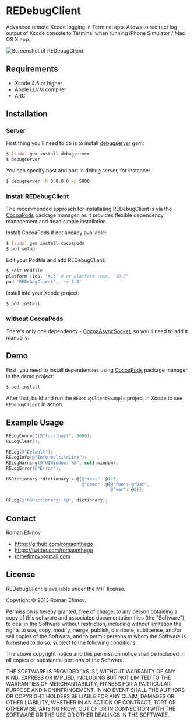 # REDebugClient

Advanced remote Xcode logging in Terminal app. Allows to redirect log output of Xcode console to Terminal when running iPhone Simulator / Mac OS X app.

![Screenshot of REDebugClient](https://github.com/romaonthego/REDebugClient/raw/master/Screenshot.png "REDebugClient Screenshot")

## Requirements
* Xcode 4.5 or higher
* Apple LLVM compiler
* ARC

## Installation

### Server

First thing you'll need to do is to install [debugserver](https://github.com/sosedoff/debugserver) gem:

``` bash
$ [sudo] gem install debugserver
$ debugserver
```

You can specify host and port in debug server, for instance:
``` bash
$ debugserver -h 0.0.0.0 -p 5000
```

### Install REDebugClient

The recommended approach for installating REDebugClient is via the [CocoaPods](http://cocoapods.org/) package manager, as it provides flexible dependency management and dead simple installation.

Install CocoaPods if not already available:

``` bash
$ [sudo] gem install cocoapods
$ pod setup
```

Edit your Podfile and add REDebugClient:

``` bash
$ edit Podfile
platform :ios, '4.3' # or platform :osx, '10.7'
pod 'REDebugClient', '~> 1.0'
```

Install into your Xcode project:

``` bash
$ pod install
```

### without CocoaPods

There's only one dependency - [CocoaAsyncSocket](https://github.com/robbiehanson/CocoaAsyncSocket), so you'll need to add it manually.

## Demo

First, you need to install dependencies using [CocoaPods](http://cocoapods.org/) package manager in the demo project:

``` bash
$ pod install
```

After that, build and run the `REDebugClientExample` project in Xcode to see `REDebugClient` in action.

## Example Usage

``` objective-c
RELogConnect(@"localhost", 9000);
RELogClear();

RELog(@"Default");
RELogInfo(@"Info multi\nLine");
RELogWarning(@"UIWindow: %@", self.window);
RELogError(@"Error");

NSDictionary *dictionary = @{@"test": @123,
                             @"demo": @{@"foo": @"bar",
                                        @"var": @2}};

RELog(@"NSDictionary: %@", dictionary);
```

## Contact

Roman Efimov

- https://github.com/romaonthego
- https://twitter.com/romaonthego
- romefimov@gmail.com

## License

REDebugClient is available under the MIT license.

Copyright © 2013 Roman Efimov.

Permission is hereby granted, free of charge, to any person obtaining a copy of this software and associated documentation files (the "Software"), to deal in the Software without restriction, including without limitation the rights to use, copy, modify, merge, publish, distribute, sublicense, and/or sell copies of the Software, and to permit persons to whom the Software is furnished to do so, subject to the following conditions:

The above copyright notice and this permission notice shall be included in all copies or substantial portions of the Software.

THE SOFTWARE IS PROVIDED "AS IS", WITHOUT WARRANTY OF ANY KIND, EXPRESS OR IMPLIED, INCLUDING BUT NOT LIMITED TO THE WARRANTIES OF MERCHANTABILITY, FITNESS FOR A PARTICULAR PURPOSE AND NONINFRINGEMENT. IN NO EVENT SHALL THE AUTHORS OR COPYRIGHT HOLDERS BE LIABLE FOR ANY CLAIM, DAMAGES OR OTHER LIABILITY, WHETHER IN AN ACTION OF CONTRACT, TORT OR OTHERWISE, ARISING FROM, OUT OF OR IN CONNECTION WITH THE SOFTWARE OR THE USE OR OTHER DEALINGS IN THE SOFTWARE.
